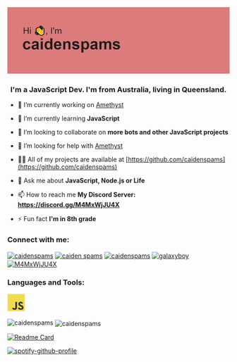 <img src="https://github.com/caidenspams/caidenspams/blob/main/header.png">
<h3 align="center">I'm a JavaScript Dev. I'm from Australia, living in Queensland.</h3>

- 🔭 I’m currently working on [Amethyst](https://github.com/caidenspams/Amethyst-Bot)

- 🌱 I’m currently learning **JavaScript**

- 👯 I’m looking to collaborate on **more bots and other JavaScript projects**

- 🤝 I’m looking for help with [Amethyst](https://github.com/caidenspams/Amethyst-Bot)

- 👨‍💻 All of my projects are available at [https://github.com/caidenspams](https://github.com/caidenspams)

- 💬 Ask me about **JavaScript, Node.js or Life**

- 📫 How to reach me **My Discord Server: https://discord.gg/M4MxWjJU4X**

- ⚡ Fun fact **I'm in 8th grade**

<h3 align="left">Connect with me:</h3>
<p align="left">
<a href="https://twitter.com/caidenspams" target="blank"><img align="center" src="https://cdn.jsdelivr.net/npm/simple-icons@3.0.1/icons/twitter.svg" alt="caidenspams" height="30" width="40" /></a>
<a href="https://fb.com/caiden spams" target="blank"><img align="center" src="https://cdn.jsdelivr.net/npm/simple-icons@3.0.1/icons/facebook.svg" alt="caiden spams" height="30" width="40" /></a>
<a href="https://instagram.com/caidenspams" target="blank"><img align="center" src="https://cdn.jsdelivr.net/npm/simple-icons@3.0.1/icons/instagram.svg" alt="caidenspams" height="30" width="40" /></a>
<a href="https://www.youtube.com/c/galaxyboy" target="blank"><img align="center" src="https://cdn.jsdelivr.net/npm/simple-icons@3.0.1/icons/youtube.svg" alt="galaxyboy" height="30" width="40" /></a>
<a href="https://discord.gg/M4MxWjJU4X" target="blank"><img align="center" src="https://cdn.jsdelivr.net/npm/simple-icons@3.0.1/icons/discord.svg" alt="M4MxWjJU4X" height="30" width="40" /></a>
</p>

<h3 align="left">Languages and Tools:</h3>
<p align="left"> <a href="https://developer.mozilla.org/en-US/docs/Web/JavaScript" target="_blank"> <img src="https://raw.githubusercontent.com/devicons/devicon/master/icons/javascript/javascript-original.svg" alt="javascript" width="40" height="40"/> </a> </p>

<p><img align="left" src="https://github-readme-stats.vercel.app/api/top-langs?username=caidenspams&show_icons=true&theme=radical&locale=en&layout=compact" alt="caidenspams" /></p>

<p>&nbsp;<img align="center" src="https://github-readme-stats.vercel.app/api?username=caidenspams&show_icons=true&theme=radical&locale=en" alt="caidenspams" /></p>

[![Readme Card](https://github-readme-stats.vercel.app/api/pin/?username=caidenspams&theme=radical&repo=Amethyst-Bot)](https://github.com/caidenspams/Amethyst-Bot)


[![spotify-github-profile](https://spotify-github-profile.vercel.app/api/view?uid=dwd75hj1tt318r9d3s8gvqndo&cover_image=true&theme=default)](https://spotify-github-profile.vercel.app/api/view?uid=dwd75hj1tt318r9d3s8gvqndo&redirect=true)
